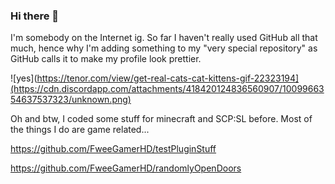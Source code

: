 ### Hi there 👋

I'm somebody on the Internet ig. So far I haven't really used GitHub all that much, hence why I'm adding something to my "very special repository" as GitHub calls it to make my profile look prettier.

![yes](https://tenor.com/view/get-real-cats-cat-kittens-gif-22323194](https://cdn.discordapp.com/attachments/418420124836560907/1009966354637537323/unknown.png)

Oh and btw, I coded some stuff for minecraft and SCP:SL before. Most of the things I do are game related...

https://github.com/FweeGamerHD/testPluginStuff

https://github.com/FweeGamerHD/randomlyOpenDoors

<!--
**FweeGamerHD/FweeGamerHD** is a ✨ _special_ ✨ repository because its `README.md` (this file) appears on your GitHub profile.

Here are some ideas to get you started:

- 🔭 I’m currently working on ...
- 🌱 I’m currently learning ...
- 👯 I’m looking to collaborate on ...
- 🤔 I’m looking for help with ...
- 💬 Ask me about ...
- 📫 How to reach me: ...
- 😄 Pronouns: ...
- ⚡ Fun fact: ...
-->
